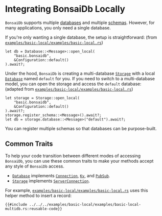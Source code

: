 # Integrating BonsaiDb Locally

`BonsaiDb` supports multiple [databases](../about/concepts/database.md) and multiple [schemas](../about/concepts/schema.md). However, for many applications, you only need a single database.

If you're only wanting a single database, the setup is straightforward: (from [`examples/basic-local/examples/basic-local.rs`](https://github.com/khonsulabs/bonsaidb/blob/main/examples/basic-local/examples/basic-local.rs))

```rust,noplayground,no_run
let db = Database::<Message>::open_local(
    "basic.bonsaidb", 
    &Configuration::default()
).await?;
```

Under the hood, `BonsaiDb` is creating a multi-database [`Storage`](https://dev.bonsaidb.io/main/bonsaidb/local/struct.Storage.html) with a local [`Database`](https://dev.bonsaidb.io/main/bonsaidb/local/struct.Database.html) named `default` for you. If you need to switch to a multi-database model, you can open the storage and access the `default` database: (adapted from [`examples/basic-local/examples/basic-local.rs`](https://github.com/khonsulabs/bonsaidb/blob/main/examples/basic-local/examples/basic-local-multidb.rs))

```rust,noplayground,no_run
let storage = Storage::open_local(
    "basic.bonsaidb",
    &Configuration::default()
).await?;
storage.register_schema::<Message>().await?;
let db = storage.database::<Message>("default").await?;
```

You can register multiple schemas so that databases can be purpose-built.

## Common Traits

To help your code transition between different modes of accessing `BonsaiDb`, you can use these common traits to make your methods accept any style of `BonsaiDb` access.

* [`Database`](https://dev.bonsaidb.io/main/bonsaidb/local/struct.Database.html) implements [`Connection`](../traits/connection.md), [`Kv`](../traits/kv.md), and [`PubSub`](../traits/kv.md).
* [`Storage`](https://dev.bonsaidb.io/main/bonsaidb/local/struct.Storage.html) implements [`ServerConnection`](../traits/server_connection.md).

For example, [`examples/basic-local/examples/basic-local.rs`](https://github.com/khonsulabs/bonsaidb/blob/main/examples/basic-local/examples/basic-local-multidb.rs) uses this helper method to insert a record:

```rust,noplayground,no_run
{{#include ../../../examples/basic-local/examples/basic-local-multidb.rs:reusable-code}}
```
